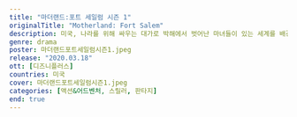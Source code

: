 ```yaml
---
title: "마더랜드:포트 세일럼 시즌 1"
originalTitle: "Motherland: Fort Salem"
description: 미국, 나라를 위해 싸우는 대가로 박해에서 벗어난 마녀들이 있는 세계를 배경으로 하는 이 시리즈는 훈련부터 파견까지, 초자연적 전술로 테러리스트 위협에 맞서는 세 여자의 이야기를 담고 있다.
genre: drama
poster: 마더랜드포트세일럼시즌1.jpeg
release: "2020.03.18"
ott: [디즈니플러스]
countries: 미국
cover: 마더랜드포트세일럼시즌1.jpeg
categories: [액션&어드벤처, 스릴러, 판타지]
end: true
---
```

